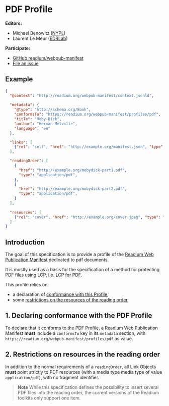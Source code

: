 # PDF Profile

**Editors:**

* Michael Benowitz ([NYPL](https://www.nypl.org))
* Laurent Le Meur ([EDRLab](https://www.edrlab.org))

**Participate:**

* [GitHub readium/webpub-manifest](https://github.com/readium/webpub-manifest)
* [File an issue](https://github.com/readium/webpub-manifest/issues)

## Example

```json
{
  "@context": "http://readium.org/webpub-manifest/context.jsonld",
  
  "metadata": {
    "@type": "http://schema.org/Book",
    "conformsTo": "https://readium.org/webpub-manifest/profiles/pdf",
    "title": "Moby-Dick",
    "author": "Herman Melville",
    "language": "en"
  },

  "links": [
    {"rel": "self", "href": "http://example.org/manifest.json", "type": "application/webpub+json"},
  ],

  "readingOrder": [
    {
      "href": "http://example.org/mobydick-part1.pdf", 
      "type": "application/pdf", 
    },
    {
      "href": "http://example.org/mobydick-part2.pdf", 
      "type": "application/pdf", 
    }
  ],
  
  "resources": [
    {"rel": "cover", "href": "http://example.org/cover.jpeg", "type": "image/jpeg", "height": 600, "width": 300}
  ]
}
```

## Introduction

The goal of this specification is to provide a profile of the [Readium Web Publication Manifest](https://readium.org/webpub-manifest) dedicated to pdf documents.

It is mostly used as a basis for the specification of a method for protecting PDF files using LCP, i.e. [LCP for PDF](https://readium.org/lcp-specs/notes/lcp-for-pdf.html). 

This profile relies on:

* a declaration of [conformance with this Profile](#1-declaring-conformance-with-the-pdf-profile),
* some [restrictions on the resources of the reading order](#2-restrictions-on-the-resources-of-the-reading-order),

## 1. Declaring conformance with the PDF Profile

To declare that it conforms to the PDF Profile, a Readium Web Publication Manifest <strong class="rfc">must</strong> include a `conformsTo` key in its `metadata` section, with `https://readium.org/webpub-manifest/profiles/pdf` as value.

## 2. Restrictions on resources in the reading order

In addition to the normal requirements of a `readingOrder`, all Link Objects <strong class="rfc">must</strong> point strictly to PDF resources (with a media type media type of value `application/pdf`), with no fragment identifier. 

> **Note**
> While this specification defines the possibility to insert several PDF files into the reading order, the current versions of the Readium toolkits only support one item.

